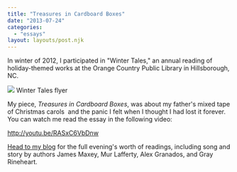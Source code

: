 ```yaml
---
title: "Treasures in Cardboard Boxes"
date: "2013-07-24"
categories:
  - "essays"
layout: layouts/post.njk
---
```


In winter of 2012, I participated in "Winter Tales," an annual reading of holiday-themed works at the Orange Country Public Library in Hillsborough, NC.

![](https://d2ypg8o05lff0b.cloudfront.net/wp-content/uploads/sites/3/pages/WinterTales2.png) Winter Tales flyer

My piece, _Treasures in Cardboard Boxes_, was about my father's mixed tape of Christmas carols  and the panic I felt when I thought I had lost it forever. You can watch me read the essay in the following video:

http://youtu.be/RASxC6VbDnw

[Head to my blog](/blog/2013/01/winter-tales-the-readings/ "The Gourmez") for the full evening's worth of readings, including song and story by authors James Maxey, Mur Lafferty, Alex Granados, and Gray Rineheart.
